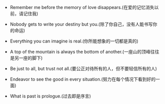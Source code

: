 - Remember me before the memory of love disappears.(在爱的记忆消失以前，请记住我)

- Nobody gets to write your destiny but you.(除了你自己，没有人能书写你的命运)

- Everything you can imagine is real.(你所能想象的一切都是真的)

- A top of the mountain is always the bottom of another.(一座山的顶峰往往是另一座的脚下)

- Be just to all, but trust not all.(要公正对待所有的人，但不要轻信所有的人)

- Endeavor to see the good in every situation.(努力在每个情况下看到好的一面)

- What is past is prologue.(过去即是序言)